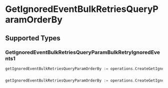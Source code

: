 # GetIgnoredEventBulkRetriesQueryParamOrderBy


## Supported Types

### GetIgnoredEventBulkRetriesQueryParamBulkRetryIgnoredEvents1

```go
getIgnoredEventBulkRetriesQueryParamOrderBy := operations.CreateGetIgnoredEventBulkRetriesQueryParamOrderByGetIgnoredEventBulkRetriesQueryParamBulkRetryIgnoredEvents1(operations.GetIgnoredEventBulkRetriesQueryParamBulkRetryIgnoredEvents1{/* values here */})
```

### 

```go
getIgnoredEventBulkRetriesQueryParamOrderBy := operations.CreateGetIgnoredEventBulkRetriesQueryParamOrderByArrayOfgetIgnoredEventBulkRetriesQueryParamBulkRetryIgnoredEventsOrderBy2([]operations.GetIgnoredEventBulkRetriesQueryParamBulkRetryIgnoredEventsOrderBy2{/* values here */})
```

